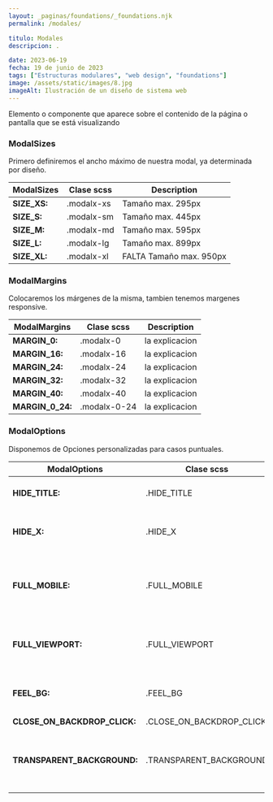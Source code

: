 ```yaml
---
layout: _paginas/foundations/_foundations.njk
permalink: /modales/

titulo: Modales
descripcion: .

date: 2023-06-19
fecha: 19 de junio de 2023
tags: ["Estructuras modulares", "web design", "foundations"]
image: /assets/static/images/8.jpg
imageAlt: Ilustración de un diseño de sistema web
---
```


Elemento o componente que aparece sobre el contenido de la página o pantalla que se está visualizando

### ModalSizes

Primero definiremos el ancho máximo de nuestra modal, ya determinada por diseño.

| ModalSizes   | Clase scss | Description             |
| ------------ | ---------- | ----------------------- |
| **SIZE_XS:** | .modalx-xs | Tamaño max. 295px       |
| **SIZE_S:**  | .modalx-sm | Tamaño max. 445px       |
| **SIZE_M:**  | .modalx-md | Tamaño max. 595px       |
| **SIZE_L:**  | .modalx-lg | Tamaño max. 899px       |
| **SIZE_XL:** | .modalx-xl | FALTA Tamaño max. 950px |

### ModalMargins

Colocaremos los márgenes de la misma, tambien tenemos margenes responsive.

| ModalMargins     | Clase scss   | Description    |
| ---------------- | ------------ | -------------- |
| **MARGIN_0:**    | .modalx-0    | la explicacion |
| **MARGIN_16:**   | .modalx-16   | la explicacion |
| **MARGIN_24:**   | .modalx-24   | la explicacion |
| **MARGIN_32:**   | .modalx-32   | la explicacion |
| **MARGIN_40:**   | .modalx-40   | la explicacion |
| **MARGIN_0_24:** | .modalx-0-24 | la explicacion |

### ModalOptions

Disponemos de Opciones personalizadas para casos puntuales.

| ModalOptions                 | Clase scss               | Description                                                   |
| ---------------------------- | ------------------------ | ------------------------------------------------------------- |
| **HIDE_TITLE:**              | .HIDE_TITLE              | Oculta el título de la modal                                  |
| **HIDE_X:**                  | .HIDE_X                  | Oculta el icono de cerrar la modal                            |
| **FULL_MOBILE:**             | .FULL_MOBILE             | la modal ocupa todo el alto y el ancho de la pantalla de >768 |
| **FULL_VIEWPORT:**           | .FULL_VIEWPORT           | la modal ocupa todo el ancho de la pantalla de >768           |
| **FEEL_BG:**                 | .FEEL_BG                 | el fondo del modal cambia a gris claro                        |
| **CLOSE_ON_BACKDROP_CLICK:** | .CLOSE_ON_BACKDROP_CLICK | Pendiente                                                     |
| **TRANSPARENT_BACKGROUND:**  | .TRANSPARENT_BACKGROUND  | Desaparece la capa oscura que da contraste al modal           |
